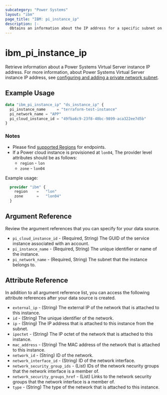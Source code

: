 ```yaml
---
subcategory: "Power Systems"
layout: "ibm"
page_title: "IBM: pi_instance_ip"
description: |-
  Obtains an information about the IP address for a specific subnet on an instance.
---
```


# ibm_pi_instance_ip

Retrieve information about a Power Systems Virtual Server instance IP address. For more information, about Power Systems Virtual Server instance IP address, see [configuring and adding a private network subnet](https://cloud.ibm.com/docs/power-iaas?topic=power-iaas-configuring-subnet).

## Example Usage

```terraform
data "ibm_pi_instance_ip" "ds_instance_ip" {
  pi_instance_name     = "terraform-test-instance"
  pi_network_name = "APP"
  pi_cloud_instance_id = "49fba6c9-23f8-40bc-9899-aca322ee7d5b"
}
```

### Notes

- Please find [supported Regions](https://cloud.ibm.com/apidocs/power-cloud#endpoint) for endpoints.
- If a Power cloud instance is provisioned at `lon04`, The provider level attributes should be as follows:
  - `region` - `lon`
  - `zone` - `lon04`

Example usage:

  ```terraform
    provider "ibm" {
      region    =   "lon"
      zone      =   "lon04"
    }
  ```
  
## Argument Reference

Review the argument references that you can specify for your data source.

- `pi_cloud_instance_id` - (Required, String) The GUID of the service instance associated with an account.
- `pi_instance_name` - (Required, String) The unique identifier or name of the instance.
- `pi_network_name` - (Required, String) The subnet that the instance belongs to.

## Attribute Reference

In addition to all argument reference list, you can access the following attribute references after your data source is created.

- `external_ip` - (String) The external IP of the network that is attached to this instance.
- `id` - (String) The unique identifier of the network.
- `ip` - (String) The IP address that is attached to this instance from the subnet.
- `ipoctet` - (String) The IP octet of the network that is attached to this instance.
- `mac_address` - (String) The MAC address of the network that is attached to this instance.
- `network_id` - (String) ID of the network.
- `network_interface_id` - (String) ID of the network interface.
- `network_security_group_ids` - (List) IDs of the network necurity groups that the network interface is a member of.
- `network_security_groups_href` - (List) Links to the network security groups that the network interface is a member of.
- `type` - (String) The type of the network that is attached to this instance.
